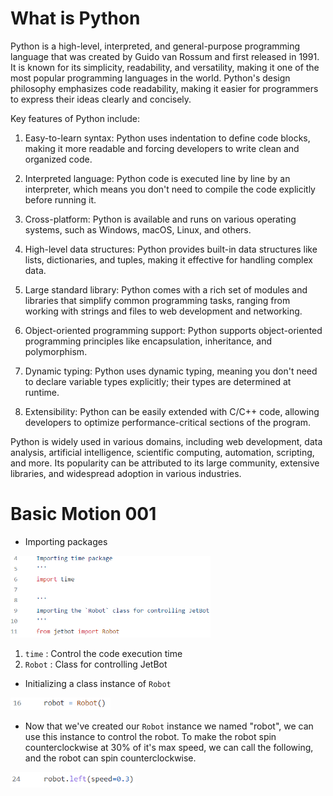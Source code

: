 # **What is Python**

Python is a high-level, interpreted, and general-purpose programming language that was created by Guido van Rossum and first released in 1991. It is known for its simplicity, readability, and versatility, making it one of the most popular programming languages in the world. Python's design philosophy emphasizes code readability, making it easier for programmers to express their ideas clearly and concisely.

Key features of Python include:

1. Easy-to-learn syntax: Python uses indentation to define code blocks, making it more readable and forcing developers to write clean and organized code.

2. Interpreted language: Python code is executed line by line by an interpreter, which means you don't need to compile the code explicitly before running it.

3. Cross-platform: Python is available and runs on various operating systems, such as Windows, macOS, Linux, and others.

4. High-level data structures: Python provides built-in data structures like lists, dictionaries, and tuples, making it effective for handling complex data.

5. Large standard library: Python comes with a rich set of modules and libraries that simplify common programming tasks, ranging from working with strings and files to web development and networking.

6. Object-oriented programming support: Python supports object-oriented programming principles like encapsulation, inheritance, and polymorphism.

7. Dynamic typing: Python uses dynamic typing, meaning you don't need to declare variable types explicitly; their types are determined at runtime.

8. Extensibility: Python can be easily extended with C/C++ code, allowing developers to optimize performance-critical sections of the program.

Python is widely used in various domains, including web development, data analysis, artificial intelligence, scientific computing, automation, scripting, and more. Its popularity can be attributed to its large community, extensive libraries, and widespread adoption in various industries.

# **Basic Motion 001**

* Importing packages
<p float="left"><img src="https://github.com/clifflin-isaacspace/Guideline/blob/main/Lesson/1-1-1.bmp" width="320" title="1-1-1" /></p>

1. `time` : Control the code execution time
2. `Robot` : Class for controlling JetBot

* Initializing a class instance of `Robot`
<p float="left"><img src="https://github.com/clifflin-isaacspace/Guideline/blob/main/Lesson/1-1-2.bmp" width="160" title="1-1-2" /></p>

* Now that we've created our `Robot` instance we named "robot", we can use this instance to control the robot. To make the robot spin 
counterclockwise at 30% of it's max speed, we can call the following, and the robot can spin counterclockwise.

<p float="left"><img src="https://github.com/clifflin-isaacspace/Guideline/blob/main/Lesson/1-1-3.bmp" width="200" title="1-1-3" /></p>

